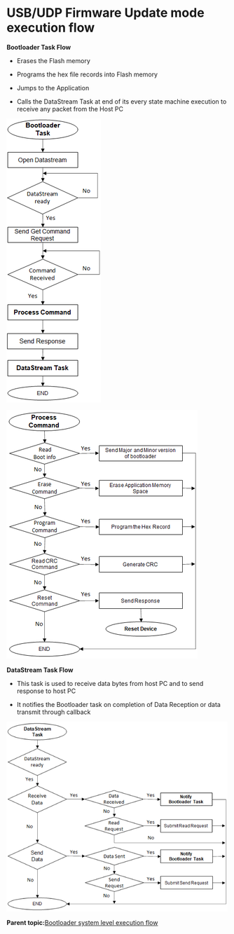# USB/UDP Firmware Update mode execution flow

**Bootloader Task Flow**

-   Erases the Flash memory

-   Programs the hex file records into Flash memory

-   Jumps to the Application

-   Calls the DataStream Task at end of its every state machine execution to receive any packet from the Host PC


![usb_udp_bootloader_task_execution_flow](GUID-C18C627A-142B-40CB-94BF-2677E91ABFC0-low.png)

![usb_udp_bootloader_process_command_execution_flow](GUID-ED4F74EA-29B3-4E98-99AB-AC56C50962F6-low.png)

**DataStream Task Flow**

-   This task is used to receive data bytes from host PC and to send response to host PC

-   It notifies the Bootloader task on completion of Data Reception or data transmit through callback


![usb_udp_bootloader_datastream_task_execution_flow](GUID-4683D64B-F143-40E5-AE34-683094E05E8A-low.png)

**Parent topic:**[Bootloader system level execution flow](GUID-B1F2D637-5936-4FD2-BA57-9AEABCB58A3A.md)

